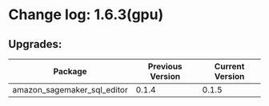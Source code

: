 # Change log: 1.6.3(gpu)

## Upgrades: 

Package | Previous Version | Current Version
---|---|---
amazon_sagemaker_sql_editor|0.1.4|0.1.5
